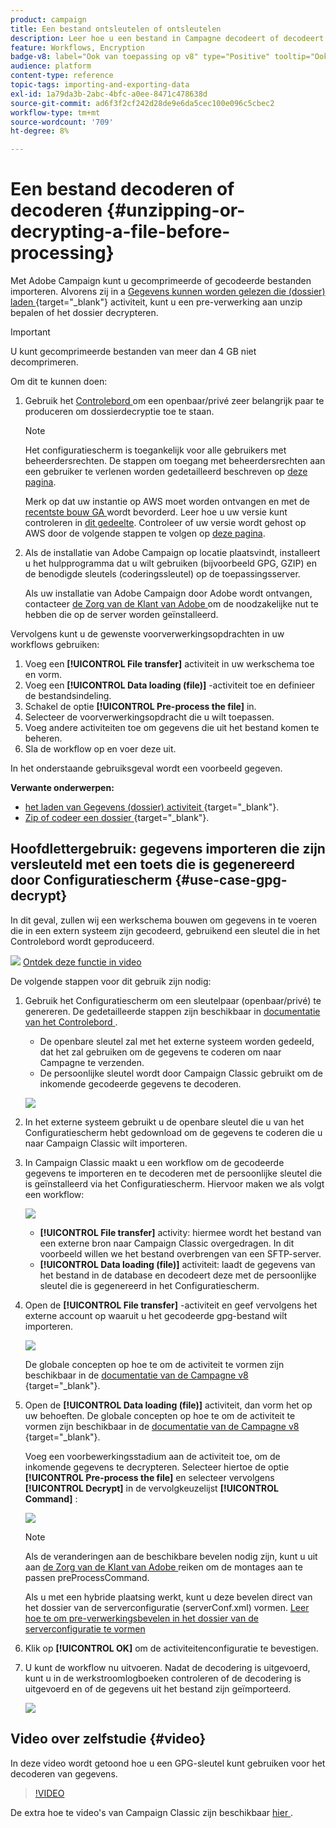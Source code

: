 ```yaml
---
product: campaign
title: Een bestand ontsleutelen of ontsleutelen
description: Leer hoe u een bestand in Campagne decodeert of decodeert voordat u het verwerkt
feature: Workflows, Encryption
badge-v8: label="Ook van toepassing op v8" type="Positive" tooltip="Ook van toepassing op campagne v8"
audience: platform
content-type: reference
topic-tags: importing-and-exporting-data
exl-id: 1a79da3b-2abc-4bfc-a0ee-8471c478638d
source-git-commit: ad6f3f2cf242d28de9e6da5cec100e096c5cbec2
workflow-type: tm+mt
source-wordcount: '709'
ht-degree: 8%

---
```



# Een bestand decoderen of decoderen {#unzipping-or-decrypting-a-file-before-processing}

Met Adobe Campaign kunt u gecomprimeerde of gecodeerde bestanden importeren. Alvorens zij in a [ Gegevens kunnen worden gelezen die (dossier) laden ](https://experienceleague.adobe.com/docs/campaign/automation/workflows/wf-activities/action-activities/data-loading-file.html){target="_blank"} activiteit, kunt u een pre-verwerking aan unzip bepalen of het dossier decrypteren.

>[!IMPORTANT]
>
>U kunt gecomprimeerde bestanden van meer dan 4 GB niet decomprimeren.

Om dit te kunnen doen:

1. Gebruik het [ Controlebord ](https://experienceleague.adobe.com/docs/control-panel/using/instances-settings/gpg-keys-management.html#decrypting-data) om een openbaar/privé zeer belangrijk paar te produceren om dossierdecryptie toe te staan.

   >[!NOTE]
   >
   >Het configuratiescherm is toegankelijk voor alle gebruikers met beheerdersrechten. De stappen om toegang met beheerdersrechten aan een gebruiker te verlenen worden gedetailleerd beschreven op [deze pagina](https://experienceleague.adobe.com/docs/control-panel/using/discover-control-panel/managing-permissions.html?lang=nl#discover-control-panel).
   >
   >Merk op dat uw instantie op AWS moet worden ontvangen en met de [ recentste bouw GA ](../../rn/using/rn-overview.md) wordt bevorderd. Leer hoe u uw versie kunt controleren in [dit gedeelte](../../platform/using/launching-adobe-campaign.md#getting-your-campaign-version). Controleer of uw versie wordt gehost op AWS door de volgende stappen te volgen op [deze pagina](https://experienceleague.adobe.com/docs/control-panel/using/faq.html?lang=nl).

1. Als de installatie van Adobe Campaign op locatie plaatsvindt, installeert u het hulpprogramma dat u wilt gebruiken (bijvoorbeeld GPG, GZIP) en de benodigde sleutels (coderingssleutel) op de toepassingsserver.

   Als uw installatie van Adobe Campaign door Adobe wordt ontvangen, contacteer [ de Zorg van de Klant van Adobe ](https://helpx.adobe.com/nl/enterprise/admin-guide.html/enterprise/using/support-for-experience-cloud.ug.html) om de noodzakelijke nut te hebben die op de server worden geïnstalleerd.

Vervolgens kunt u de gewenste voorverwerkingsopdrachten in uw workflows gebruiken:

1. Voeg een **[!UICONTROL File transfer]** activiteit in uw werkschema toe en vorm.
1. Voeg een **[!UICONTROL Data loading (file)]** -activiteit toe en definieer de bestandsindeling.
1. Schakel de optie **[!UICONTROL Pre-process the file]** in.
1. Selecteer de voorverwerkingsopdracht die u wilt toepassen.
1. Voeg andere activiteiten toe om gegevens die uit het bestand komen te beheren.
1. Sla de workflow op en voer deze uit.

In het onderstaande gebruiksgeval wordt een voorbeeld gegeven.

**Verwante onderwerpen:**

* [ het laden van Gegevens (dossier) activiteit ](https://experienceleague.adobe.com/docs/campaign/automation/workflows/wf-activities/action-activities/data-loading-file.html){target="_blank"}.
* [ Zip of codeer een dossier ](https://experienceleague.adobe.com/docs/campaign/automation/workflows/wf-activities/action-activities/extraction-file.html){target="_blank"}.

## Hoofdlettergebruik: gegevens importeren die zijn versleuteld met een toets die is gegenereerd door Configuratiescherm {#use-case-gpg-decrypt}

In dit geval, zullen wij een werkschema bouwen om gegevens in te voeren die in een extern systeem zijn gecodeerd, gebruikend een sleutel die in het Controlebord wordt geproduceerd.

![](assets/do-not-localize/how-to-video.png) [Ontdek deze functie in video](#video)

De volgende stappen voor dit gebruik zijn nodig:

1. Gebruik het Configuratiescherm om een sleutelpaar (openbaar/privé) te genereren. De gedetailleerde stappen zijn beschikbaar in [ documentatie van het Controlebord ](https://experienceleague.adobe.com/docs/control-panel/using/instances-settings/gpg-keys-management.html#decrypting-data).

   * De openbare sleutel zal met het externe systeem worden gedeeld, dat het zal gebruiken om de gegevens te coderen om naar Campagne te verzenden.
   * De persoonlijke sleutel wordt door Campaign Classic gebruikt om de inkomende gecodeerde gegevens te decoderen.

   ![](assets/gpg_generate.png)

1. In het externe systeem gebruikt u de openbare sleutel die u van het Configuratiescherm hebt gedownload om de gegevens te coderen die u naar Campaign Classic wilt importeren.

1. In Campaign Classic maakt u een workflow om de gecodeerde gegevens te importeren en te decoderen met de persoonlijke sleutel die is geïnstalleerd via het Configuratiescherm. Hiervoor maken we als volgt een workflow:

   ![](assets/gpg_import_workflow.png)

   * **[!UICONTROL File transfer]** activity: hiermee wordt het bestand van een externe bron naar Campaign Classic overgedragen. In dit voorbeeld willen we het bestand overbrengen van een SFTP-server.
   * **[!UICONTROL Data loading (file)]** activiteit: laadt de gegevens van het bestand in de database en decodeert deze met de persoonlijke sleutel die is gegenereerd in het Configuratiescherm.

1. Open de **[!UICONTROL File transfer]** -activiteit en geef vervolgens het externe account op waaruit u het gecodeerde gpg-bestand wilt importeren.

   ![](assets/gpg_key_transfer.png)

   De globale concepten op hoe te om de activiteit te vormen zijn beschikbaar in de [ documentatie van de Campagne v8 ](https://experienceleague.adobe.com/docs/campaign/automation/workflows/wf-activities/event-activities/file-transfer.html){target="_blank"}.


1. Open de **[!UICONTROL Data loading (file)]** activiteit, dan vorm het op uw behoeften. De globale concepten op hoe te om de activiteit te vormen zijn beschikbaar in de [ documentatie van de Campagne v8 ](https://experienceleague.adobe.com/docs/campaign/automation/workflows/wf-activities/action-activities/data-loading-file.html){target="_blank"}.

   Voeg een voorbewerkingsstadium aan de activiteit toe, om de inkomende gegevens te decrypteren. Selecteer hiertoe de optie **[!UICONTROL Pre-process the file]** en selecteer vervolgens **[!UICONTROL Decrypt]** in de vervolgkeuzelijst **[!UICONTROL Command]** :

   ![](assets/gpg_load.png)

   >[!NOTE]
   >
   >Als de veranderingen aan de beschikbare bevelen nodig zijn, kunt u uit aan [ de Zorg van de Klant van Adobe ](https://helpx.adobe.com/nl/enterprise/admin-guide.html/enterprise/using/support-for-experience-cloud.ug.html) reiken om de montages aan te passen preProcessCommand.
   >
   >Als u met een hybride plaatsing werkt, kunt u deze bevelen direct van het dossier van de serverconfiguratie (serverConf.xml) vormen. [ Leer hoe te om pre-verwerkingsbevelen in het dossier van de serverconfiguratie te vormen ](../../installation/using/the-server-configuration-file.md#preprocesscommand)

1. Klik op **[!UICONTROL OK]** om de activiteitenconfiguratie te bevestigen.

1. U kunt de workflow nu uitvoeren. Nadat de decodering is uitgevoerd, kunt u in de werkstroomlogboeken controleren of de decodering is uitgevoerd en of de gegevens uit het bestand zijn geïmporteerd.

   ![](assets/gpg_run.png)

## Video over zelfstudie {#video}

In deze video wordt getoond hoe u een GPG-sleutel kunt gebruiken voor het decoderen van gegevens.

>[!VIDEO](https://video.tv.adobe.com/v/36482?quality=12)

De extra hoe te video&#39;s van Campaign Classic zijn beschikbaar [ hier ](https://experienceleague.adobe.com/docs/campaign-classic-learn/tutorials/overview.html?lang=nl).
